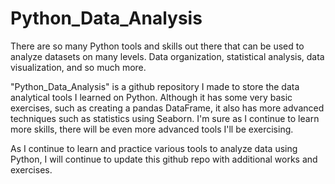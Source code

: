 # Python_Data_Analysis

There are so many Python tools and skills out there that can be used to analyze datasets on many levels. Data organization, statistical analysis, data visualization, and so much more.

"Python_Data_Analysis" is a github repository I made to store the data analytical tools I learned on Python. Although it has some very basic exercises, such as creating a pandas DataFrame, it also has more advanced techniques such as statistics using Seaborn. I'm sure as I continue to learn more skills, there will be even more advanced tools I'll be exercising.

As I continue to learn and practice various tools to analyze data using Python, I will continue to update this github repo with additional works and exercises.
